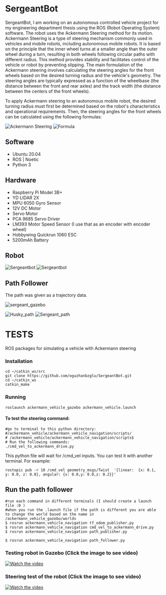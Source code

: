 # SergeantBot

SergeantBot, I am working on an autonomous controlled vehicle project for my engineering department thesis using the ROS (Robot Operating System) software. The robot uses the Ackermann Steering method for its motion. Ackermann Steering is a type of steering mechanism commonly used in vehicles and mobile robots, including autonomous mobile robots. It is based on the principle that the inner wheel turns at a smaller angle than the outer wheel during a turn, resulting in both wheels following circular paths with different radius. This method provides stability and facilitates control of the vehicle or robot by preventing slipping. The main formulation of the Ackermann steering involves calculating the steering angles for the front wheels based on the desired turning radius and the vehicle's geometry. The steering angles are typically expressed as a function of the wheelbase (the distance between the front and rear axles) and the track width (the distance between the centers of the front wheels).

To apply Ackermann steering to an autonomous mobile robot, the desired turning radius must first be determined based on the robot's characteristics and operational requirements. Then, the steering angles for the front wheels can be calculated using the following formulas:

![Ackermann Steering](ackermann_vehicle/images/ackermann_steering.jpeg)
![Formula](ackermann_vehicle/images/formula.jpeg)

## Software
- Ubuntu 20.04
- ROS | Noetic
- Python 3

## Hardware
- Raspberry Pi Model 3B+
- YD LIDAR 2X
- MPU 6050 Gyro Sensor
- 12V DC Motor
- Servo Motor
- PCA 9685 Servo Driver
- LM393 Motor Speed Sensor (I use that as an encoder with encoder wheel)
- Hobbywing Quickrun 1060 ESC
- 5200mAh Battery


## Robot

![Sergeantbot](ackermann_vehicle/images/sergeantbot.png)
![Sergeantbot](ackermann_vehicle/images/sergeantbot2.png)


## Path Follower 

The path was given as a trajectory data.

![sergeant_gazebo](ackermann_vehicle/images/sergeant_gazebo.png)


![Husky_path](ackermann_vehicle/images/husky_gazebo.png)
![Sergeant_path](ackermann_vehicle/images/path_gazebo.png)



# TESTS

ROS packages for simulating a vehicle with Ackermann steering


### Installation
```
cd ~/catkin_ws/src
git clone https://github.com/oguzhanbzglu/SergeantBot.git
cd ~/catkin_ws
catkin_make
```


### Running 
`roslaunch ackermann_vehicle_gazebo ackermann_vehicle.launch`

#### To test the steering command: 

```
#go to terminal to this python directory:
#/ackermann_vehicle/ackermann_vehicle_navigation/scripts/
# /ackermann_vehicle/ackermann_vehicle_navigation/scripts$
# Run the following commands:
./cmd_vel_to_ackermann_drive.py
```

This python file will wait for /cmd_vel inputs. You can test it with another terminal. For example:

```
rostopic pub -r 10 /cmd_vel geometry_msgs/Twist  '{linear:  {x: 0.1, y: 0.0, z: 0.0}, angular: {x: 0.0,y: 0.0,z: 0.2}}'
```

## Run the path follower

```
#run each command in different terminals (I should create a launch file :D )
#when you run the .launch file if the path is different you are able to change the world based on the name in /ackermann_vehicle_gazebo/worlds
$ rosrun ackermann_vehicle_navigation tf_odom_publisher.py
$ rosrun ackermann_vehicle_navigation cmd_vel_to_ackermann_drive.py
$ rosrun ackermann_vehicle_navigation path_publisher.py
```
```
$ rosrun ackermann_vehicle_navigation path_follower.py
```
### Testing robot in Gazebo (Click the image to see video)
[![Watch the video](ackermann_vehicle/images/followers_path.png)](https://youtu.be/u6-OWd0uj58)

### Steering test of the robot (Click the image to see video)
[![Watch the video](ackermann_vehicle/images/the_robot.jpeg)](https://youtu.be/c5ZcQJwzZ2Y)


